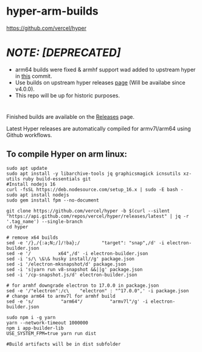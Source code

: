 # hyper-arm-builds
https://github.com/vercel/hyper

# ***NOTE: [DEPRECATED]***
- arm64 builds were fixed & armhf support wad added to upstream hyper in [this](https://github.com/vercel/hyper/commit/20de964f53c3a85969c89398915a69bf1cb6218c) commit.
- Use builds on upstream hyper releases [page](https://github.com/vercel/hyper/releases) (Will be availabe since v4.0.0).
- This repo will be up for historic purposes.

#   
Finished builds are available on the [Releases](https://github.com/Jai-JAP/hyper-arm-builds/releases) page.

Latest Hyper releases are automatically compiled for armv7l/arm64 using Github workflows.

## To compile Hyper on arm linux:
```
sudo apt update
sudo apt install -y libarchive-tools jq graphicsmagick icnsutils xz-utils ruby build-essentials git
#Install nodejs 16
curl -fsSL https://deb.nodesource.com/setup_16.x | sudo -E bash -
sudo apt install nodejs
sudo gem install fpm --no-document
            
git clone https://github.com/vercel/hyper -b $(curl --silent "https://api.github.com/repos/vercel/hyper/releases/latest" | jq -r '.tag_name') --single-branch
cd hyper

# remove x64 builds
sed -e '/},/{:a;N;/]/!ba};/        "target": "snap",/d' -i electron-builder.json 
sed -e '/          x64",/d' -i electron-builder.json 
sed -i 's/\ \&\& husky install//g' package.json
sed -i '/electron-mksnapshot/d' package.json
sed -i 's|yarn run v8-snapshot &&||g' package.json
sed -i '/cp-snapshot.js/d' electron-builder.json

# for armhf downgrade electron to 17.0.0 in package.json
sed -e '/"electron":/c\    "electron" : "^17.0.0",' -i package.json
# change arm64 to armv7l for armhf build
sed -e 's/          "arm64"/          "armv7l"/g' -i electron-builder.json

sudo npm i -g yarn
yarn --network-timeout 1000000
npm i app-builder-lib
USE_SYSTEM_FPM=true yarn run dist

#Build artifacts will be in dist subfolder
```
